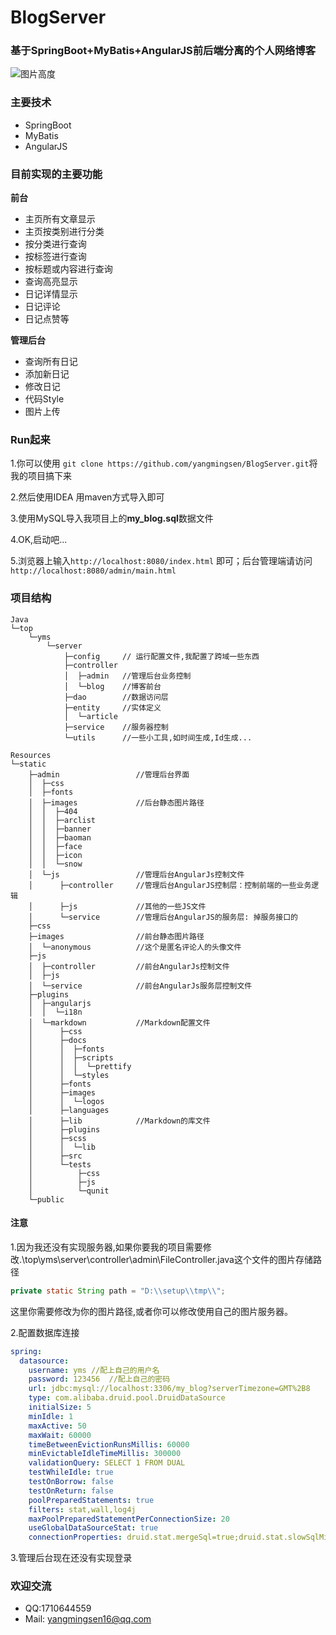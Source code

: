 # BlogServer

### 基于SpringBoot+MyBatis+AngularJS前后端分离的个人网络博客

![图片高度](https://img-blog.csdnimg.cn/20191018175704392.png?x-oss-process=image/watermark,type_ZmFuZ3poZW5naGVpdGk,shadow_10,text_aHR0cHM6Ly9ibG9nLmNzZG4ubmV0L3lhbmdtaW5nc2VuMTk5OQ==,size_16,color_FFFFFF,t_70)

### 主要技术
- SpringBoot
- MyBatis
- AngularJS

### 目前实现的主要功能
**前台**
- 主页所有文章显示
- 主页按类别进行分类
- 按分类进行查询
- 按标签进行查询
- 按标题或内容进行查询
- 查询高亮显示
- 日记详情显示
- 日记评论
- 日记点赞等

**管理后台**
- 查询所有日记
- 添加新日记
- 修改日记
- 代码Style
- 图片上传

### Run起来
1.你可以使用 
`git clone https://github.com/yangmingsen/BlogServer.git`将我的项目搞下来

2.然后使用IDEA 用maven方式导入即可

3.使用MySQL导入我项目上的**my_blog.sql**数据文件

4.OK,启动吧...

5.浏览器上输入`http://localhost:8080/index.html` 即可；后台管理端请访问`http://localhost:8080/admin/main.html`


### 项目结构
```text
Java
└─top
    └─yms
        └─server
            ├─config     // 运行配置文件,我配置了跨域一些东西
            ├─controller
            │  ├─admin   //管理后台业务控制
            │  └─blog    //博客前台
            ├─dao        //数据访问层
            ├─entity     //实体定义
            │  └─article 
            ├─service    //服务器控制
            └─utils      //一些小工具,如时间生成,Id生成...
            
Resources
└─static
    ├─admin                 //管理后台界面
    │  ├─css
    │  ├─fonts
    │  ├─images             //后台静态图片路径
    │  │  ├─404
    │  │  ├─arclist
    │  │  ├─banner
    │  │  ├─baoman
    │  │  ├─face
    │  │  ├─icon
    │  │  └─snow
    │  └─js                 //管理后台AngularJs控制文件                 
    │      ├─controller     //管理后台AngularJS控制层：控制前端的一些业务逻辑
    │      ├─js             //其他的一些JS文件
    │      └─service        //管理后台AngularJS的服务层: 掉服务接口的
    ├─css
    ├─images                //前台静态图片路径
    │  └─anonymous          //这个是匿名评论人的头像文件
    ├─js
    │  ├─controller         //前台AngularJs控制文件         
    │  ├─js
    │  └─service            //前台AngularJs服务层控制文件 
    ├─plugins
    │  ├─angularjs
    │  │  └─i18n
    │  └─markdown           //Markdown配置文件   
    │      ├─css
    │      ├─docs
    │      │  ├─fonts
    │      │  ├─scripts
    │      │  │  └─prettify
    │      │  └─styles
    │      ├─fonts
    │      ├─images
    │      │  └─logos
    │      ├─languages
    │      ├─lib            //Markdown的库文件   
    │      ├─plugins
    │      ├─scss
    │      │  └─lib
    │      ├─src
    │      └─tests
    │          ├─css
    │          ├─js
    │          └─qunit
    └─public

```


#### 注意
1.因为我还没有实现服务器,如果你要我的项目需要修改.\top\yms\server\controller\admin\FileController.java这个文件的图片存储路径
```java
private static String path = "D:\\setup\\tmp\\";
```
这里你需要修改为你的图片路径,或者你可以修改使用自己的图片服务器。

2.配置数据库连接
```yaml
spring:
  datasource:
    username: yms //配上自己的用户名
    password: 123456  //配上自己的密码
    url: jdbc:mysql://localhost:3306/my_blog?serverTimezone=GMT%2B8
    type: com.alibaba.druid.pool.DruidDataSource
    initialSize: 5
    minIdle: 1
    maxActive: 50
    maxWait: 60000
    timeBetweenEvictionRunsMillis: 60000
    minEvictableIdleTimeMillis: 300000
    validationQuery: SELECT 1 FROM DUAL
    testWhileIdle: true
    testOnBorrow: false
    testOnReturn: false
    poolPreparedStatements: true
    filters: stat,wall,log4j
    maxPoolPreparedStatementPerConnectionSize: 20
    useGlobalDataSourceStat: true
    connectionProperties: druid.stat.mergeSql=true;druid.stat.slowSqlMillis=5000
```

3.管理后台现在还没有实现登录


### 欢迎交流
- QQ:1710644559
- Mail: yangmingsen16@qq.com
